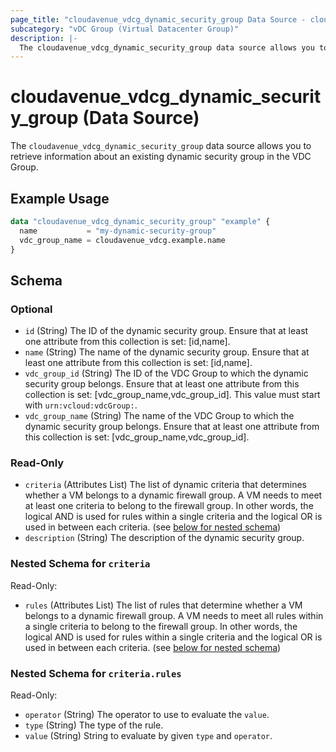 ```yaml
---
page_title: "cloudavenue_vdcg_dynamic_security_group Data Source - cloudavenue"
subcategory: "vDC Group (Virtual Datacenter Group)"
description: |-
  The cloudavenue_vdcg_dynamic_security_group data source allows you to retrieve information about an existing dynamic security group in the VDC Group.
---
```


# cloudavenue_vdcg_dynamic_security_group (Data Source)

The `cloudavenue_vdcg_dynamic_security_group` data source allows you to retrieve information about an existing dynamic security group in the VDC Group.

## Example Usage

```terraform
data "cloudavenue_vdcg_dynamic_security_group" "example" {
  name           = "my-dynamic-security-group"
  vdc_group_name = cloudavenue_vdcg.example.name
}
```

<!-- schema generated by tfplugindocs -->
## Schema

### Optional

- `id` (String) The ID of the dynamic security group. Ensure that at least one attribute from this collection is set: [id,name].
- `name` (String) The name of the dynamic security group. Ensure that at least one attribute from this collection is set: [id,name].
- `vdc_group_id` (String) The ID of the VDC Group to which the dynamic security group belongs. Ensure that at least one attribute from this collection is set: [vdc_group_name,vdc_group_id]. This value must start with `urn:vcloud:vdcGroup:`.
- `vdc_group_name` (String) The name of the VDC Group to which the dynamic security group belongs. Ensure that at least one attribute from this collection is set: [vdc_group_name,vdc_group_id].

### Read-Only

- `criteria` (Attributes List) The list of dynamic criteria that determines whether a VM belongs to a dynamic firewall group. A VM needs to meet at least one criteria to belong to the firewall group. In other words, the logical AND is used for rules within a single criteria and the logical OR is used in between each criteria. (see [below for nested schema](#nestedatt--criteria))
- `description` (String) The description of the dynamic security group.

<a id="nestedatt--criteria"></a>
### Nested Schema for `criteria`

Read-Only:

- `rules` (Attributes List) The list of rules that determine whether a VM belongs to a dynamic firewall group. A VM needs to meet all rules within a single criteria to belong to the firewall group. In other words, the logical AND is used for rules within a single criteria and the logical OR is used in between each criteria. (see [below for nested schema](#nestedatt--criteria--rules))

<a id="nestedatt--criteria--rules"></a>
### Nested Schema for `criteria.rules`

Read-Only:

- `operator` (String) The operator to use to evaluate the `value`.
- `type` (String) The type of the rule.
- `value` (String) String to evaluate by given `type` and `operator`.
